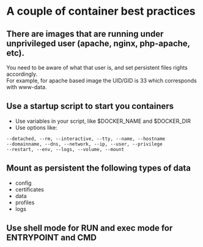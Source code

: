 # A couple of container best practices

## There are images that are running under unprivileged user (apache, nginx, php-apache, etc). 
You need to be aware of what that user is, and set persistent files rights accordingly.  
For example, for apache based image the UID/GID is 33 which corresponds with www-data.  

## Use a startup script to start you containers

- Use variables in your script, like $DOCKER_NAME and $DOCKER_DIR
- Use options like: 

```
--detached, --rm, --interactive, --tty, --name, --hostname
--domainname, --dns, --network, --ip, --user, --privilege
--restart, --env, --logs, --volume, --mount
```

## Mount as persistent the following types of data

- config
- certificates
- data
- profiles
- logs

## Use shell mode for RUN and exec mode for ENTRYPOINT and CMD
